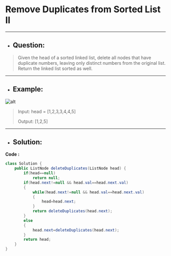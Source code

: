 # Remove Duplicates from Sorted List II
---
- ## Question:
> Given the head of a sorted linked list, delete all nodes that have duplicate numbers, leaving only distinct numbers from the original list. Return the linked list sorted as well.
---
- ## Example:
![alt](https://assets.leetcode.com/uploads/2021/01/04/linkedlist1.jpg)
> Input: head = [1,2,3,3,4,4,5]
> 
> Output: [1,2,5]
---
- ## Solution:
**Code :**
```java
class Solution {
    public ListNode deleteDuplicates(ListNode head) {
        if(head==null)
            return null;
        if(head.next!=null && head.val==head.next.val)
        {
            while(head.next!=null && head.val==head.next.val)
            {
                head=head.next;
            }
            return deleteDuplicates(head.next);
        }
        else
        {
            head.next=deleteDuplicates(head.next);
        }
        return head;
    }
}
